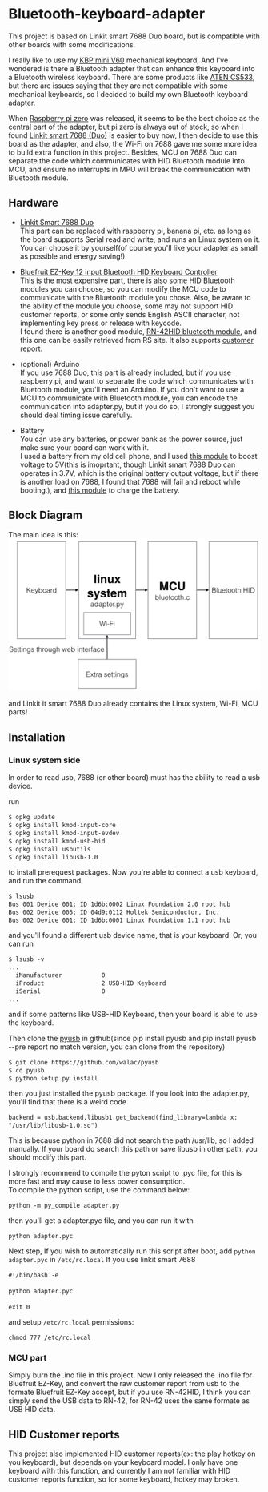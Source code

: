 # Bluetooth-keyboard-adapter
This project is based on Linkit smart 7688 Duo board, but is compatible with other boards with some modifications.

I really like to use my [KBP mini V60](https://www.facebook.com/media/set/?set=a.870489189643222.1073741835.316701428355337&type=3) mechanical keyboard, And I've wondered is there a Bluetooth adapter that can enhance this keyboard into a Bluetooth wireless keyboard. There are some products like [ATEN CS533](http://www.aten.com.tw/products/手持式裝置週邊與USB/TapUSB轉Bluetooth鍵盤滑鼠切換器/~CS533.html#.Vujzw8eLTcY), but there are issues saying that they are not compatible with some mechanical keyboards, so I decided to build my own Bluetooth keyboard adapter.

When [Raspberry pi zero](https://www.raspberrypi.org/products/pi-zero/) was released, it seems to be the best choice as the central part of the adapter, but pi zero is always out of stock, so when I found [Linkit smart 7688 (Duo)](http://home.labs.mediatek.com/hello7688/?gclid=Cj0KEQjw5Z63BRCLqqLtpc6dk7gBEiQA0OuhsLLn9KMJ94rh7Wxj8knOw5i-hPy-99o40BoDHnrRvdIaAvp18P8HAQ) is easier to buy now, I then decide to use this board as the adapter, and also, the Wi-Fi on 7688 gave me some more idea to build extra function in this project. Besides, MCU on 7688 Duo can separate the code which communicates with HID Bluetooth module into MCU, and ensure no interrupts in MPU will break the communication with Bluetooth module.

## Hardware
* [Linkit Smart 7688 Duo](http://home.labs.mediatek.com/hello7688/?gclid=Cj0KEQjw5Z63BRCLqqLtpc6dk7gBEiQA0OuhsLLn9KMJ94rh7Wxj8knOw5i-hPy-99o40BoDHnrRvdIaAvp18P8HAQ)  
	This part can be replaced with raspberry pi, banana pi, etc. as long as the board supports Serial read and write, and runs an Linux system on it. You can choose it by yourself(of course you'll like your adapter as small as possible and energy saving!).
	
* [Bluefruit EZ-Key 12 input Bluetooth HID Keyboard Controller](https://www.adafruit.com/products/1535)  
	This is the most expensive part, there is also some HID Bluetooth modules you can choose, so you can modify the MCU code to communicate with the Bluetooth module you chose. Also, be aware to the ability of the module you choose, some may not support HID customer reports, or some only sends English ASCII character, not implementing key press or release with keycode.  
	I found there is another good module, [RN-42HID bluetooth module](http://twcn.rs-online.com/web/p/bluetooth-modules/8417484/), and this one can be easily retrieved from RS site. It also supports [customer report](http://cdn.sparkfun.com/datasheets/Wireless/Bluetooth/RN-HID-User-Guide-v1.0r.pdf).

	
* (optional) Arduino  
	If you use 7688 Duo, this part is already included, but if you use raspberry pi, and want to separate the code which communicates with Bluetooth module, you'll need an Arduino. If you don't want to use a MCU to communicate with Bluetooth module, you can encode the communication into adapter.py, but if you do so, I strongly suggest you should deal timing issue carefully.
	
* Battery  
	You can use any batteries, or power bank as the power source, just make sure your board can work with it.  
	I used a battery from my old cell phone, and I used [this module](http://www.icshop.com.tw/product_info.php/products_id/18032) to boost voltage to 5V(this is imoprtant, though Linkit smart 7688 Duo can operates in 3.7V, which is the original battery output voltage, but if there is another load on 7688, I found that 7688 will fail and reboot while booting.), and [this module](http://www.icshop.com.tw/product_info.php/products_id/11427) to charge the battery.
	
## Block Diagram
The main idea is this:
![](readme_img/main_idea.png)

and Linkit it smart 7688 Duo already contains the Linux system, Wi-Fi, MCU parts!

## Installation
### Linux system side
In order to read usb, 7688 (or other board) must has the ability to read a usb device.

run

    $ opkg update
    $ opkg install kmod-input-core
    $ opkg install kmod-input-evdev
    $ opkg install kmod-usb-hid
    $ opkg install usbutils
    $ opkg install libusb-1.0
    
to install prerequest packages. Now you're able to connect a usb keyboard, and run the command

    $ lsusb
    Bus 001 Device 001: ID 1d6b:0002 Linux Foundation 2.0 root hub
    Bus 002 Device 005: ID 04d9:0112 Holtek Semiconductor, Inc.
    Bus 002 Device 001: ID 1d6b:0001 Linux Foundation 1.1 root hub
    
and you'll found a different usb device name, that is your keyboard. Or, you can run

    $ lsusb -v
    ...
      iManufacturer           0
      iProduct                2 USB-HID Keyboard
      iSerial                 0
    ...
    
and if some patterns like USB-HID Keyboard, then your board is able to use the keyboard.

Then clone the [pyusb](https://github.com/walac/pyusb) in github(since pip install pyusb and pip install pyusb --pre report no match version, you can clone from the repository)

    $ git clone https://github.com/walac/pyusb
    $ cd pyusb
    $ python setup.py install
    
then you just installed the pyusb package. If you look into the adapter.py, you'll find that there is a weird code

    backend = usb.backend.libusb1.get_backend(find_library=lambda x: "/usr/lib/libusb-1.0.so")
    
This is because python in 7688 did not search the path /usr/lib, so I added manually. If your board do search this path or save libusb in other path, you should modify this part.

I strongly recommend to compile the pyton script to .pyc file, for this is more fast and may cause to less power consumption.  
To compile the python script, use the command below:

    python -m py_compile adapter.py
    
then you'll get a adapter.pyc file, and you can run it with

    python adapter.pyc
    
Next step, If you wish to automatically run this script after boot, add `python adapter.pyc` in `/etc/rc.local` If you use linkit smart 7688

    #!/bin/bash -e
    
    python adapter.pyc
    
    exit 0
    
and setup `/etc/rc.local` permissions:

    chmod 777 /etc/rc.local
    


### MCU part
Simply burn the .ino file in this project. Now I only released the .ino file for Bluefruit EZ-Key, and convert the raw customer report from usb to the formate Bluefruit EZ-Key accept, but if you use RN-42HID, I think you can simply send the USB data to RN-42, for RN-42 uses the same formate as USB HID data.

## HID Customer reports
This project also implemented HID customer reports(ex: the play hotkey on you keyboard), but depends on your keyboard model. I only have one keyboard with this function, and currently I am not familiar with HID customer reports function, so for some keyboard, hotkey may broken.